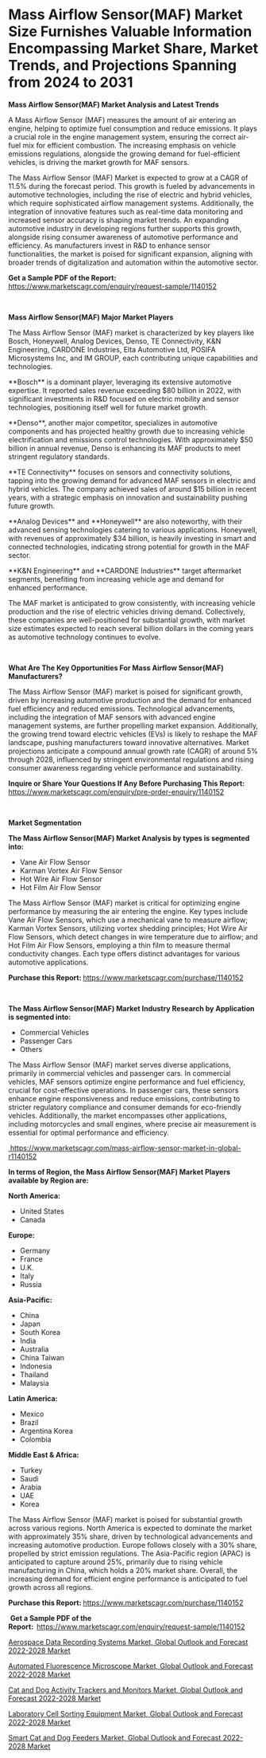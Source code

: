 <p><h1>Mass Airflow Sensor(MAF) Market Size Furnishes Valuable Information Encompassing Market Share, Market Trends, and Projections Spanning from 2024 to 2031</h1></p><p><strong>Mass Airflow Sensor(MAF) Market Analysis and Latest Trends</strong></p>
<p><p>A Mass Airflow Sensor (MAF) measures the amount of air entering an engine, helping to optimize fuel consumption and reduce emissions. It plays a crucial role in the engine management system, ensuring the correct air-fuel mix for efficient combustion. The increasing emphasis on vehicle emissions regulations, alongside the growing demand for fuel-efficient vehicles, is driving the market growth for MAF sensors.</p><p>The Mass Airflow Sensor (MAF) Market is expected to grow at a CAGR of 11.5% during the forecast period. This growth is fueled by advancements in automotive technologies, including the rise of electric and hybrid vehicles, which require sophisticated airflow management systems. Additionally, the integration of innovative features such as real-time data monitoring and increased sensor accuracy is shaping market trends. An expanding automotive industry in developing regions further supports this growth, alongside rising consumer awareness of automotive performance and efficiency. As manufacturers invest in R&D to enhance sensor functionalities, the market is poised for significant expansion, aligning with broader trends of digitalization and automation within the automotive sector.</p></p>
<p><strong>Get a Sample PDF of the Report:&nbsp;</strong> <a href="https://www.marketscagr.com/enquiry/request-sample/1140152?utm_campaign=1173&utm_medium=2&utm_source=Github&utm_content=ia&utm_term=14102024&utm_id=mass-airflow-sensormaf">https://www.marketscagr.com/enquiry/request-sample/1140152</a></p>
<p>&nbsp;</p>
<p><strong>Mass Airflow Sensor(MAF) Major Market Players</strong></p>
<p><p>The Mass Airflow Sensor (MAF) market is characterized by key players like Bosch, Honeywell, Analog Devices, Denso, TE Connectivity, K&N Engineering, CARDONE Industries, Elta Automotive Ltd, POSIFA Microsystems Inc, and IM GROUP, each contributing unique capabilities and technologies.</p><p>**Bosch** is a dominant player, leveraging its extensive automotive expertise. It reported sales revenue exceeding $80 billion in 2022, with significant investments in R&D focused on electric mobility and sensor technologies, positioning itself well for future market growth.</p><p>**Denso**, another major competitor, specializes in automotive components and has projected healthy growth due to increasing vehicle electrification and emissions control technologies. With approximately $50 billion in annual revenue, Denso is enhancing its MAF products to meet stringent regulatory standards.</p><p>**TE Connectivity** focuses on sensors and connectivity solutions, tapping into the growing demand for advanced MAF sensors in electric and hybrid vehicles. The company achieved sales of around $15 billion in recent years, with a strategic emphasis on innovation and sustainability pushing future growth.</p><p>**Analog Devices** and **Honeywell** are also noteworthy, with their advanced sensing technologies catering to various applications. Honeywell, with revenues of approximately $34 billion, is heavily investing in smart and connected technologies, indicating strong potential for growth in the MAF sector.</p><p>**K&N Engineering** and **CARDONE Industries** target aftermarket segments, benefiting from increasing vehicle age and demand for enhanced performance.</p><p>The MAF market is anticipated to grow consistently, with increasing vehicle production and the rise of electric vehicles driving demand. Collectively, these companies are well-positioned for substantial growth, with market size estimates expected to reach several billion dollars in the coming years as automotive technology continues to evolve.</p></p>
<p>&nbsp;</p>
<p><strong>What Are The Key Opportunities For Mass Airflow Sensor(MAF) Manufacturers?</strong></p>
<p><p>The Mass Airflow Sensor (MAF) market is poised for significant growth, driven by increasing automotive production and the demand for enhanced fuel efficiency and reduced emissions. Technological advancements, including the integration of MAF sensors with advanced engine management systems, are further propelling market expansion. Additionally, the growing trend toward electric vehicles (EVs) is likely to reshape the MAF landscape, pushing manufacturers toward innovative alternatives. Market projections anticipate a compound annual growth rate (CAGR) of around 5% through 2028, influenced by stringent environmental regulations and rising consumer awareness regarding vehicle performance and sustainability.</p></p>
<p><strong>Inquire or Share Your Questions If Any Before Purchasing This Report:</strong> <a href="https://www.marketscagr.com/enquiry/pre-order-enquiry/1140152?utm_campaign=1173&utm_medium=2&utm_source=Github&utm_content=ia&utm_term=14102024&utm_id=mass-airflow-sensormaf">https://www.marketscagr.com/enquiry/pre-order-enquiry/1140152</a></p>
<p>&nbsp;</p>
<p><strong>Market Segmentation</strong></p>
<p><strong>The Mass Airflow Sensor(MAF) Market Analysis by types is segmented into:</strong></p>
<p><ul><li>Vane Air Flow Sensor</li><li>Karman Vortex Air Flow Sensor</li><li>Hot Wire Air Flow Sensor</li><li>Hot Film Air Flow Sensor</li></ul></p>
<p><p>The Mass Airflow Sensor (MAF) market is critical for optimizing engine performance by measuring the air entering the engine. Key types include Vane Air Flow Sensors, which use a mechanical vane to measure airflow; Karman Vortex Sensors, utilizing vortex shedding principles; Hot Wire Air Flow Sensors, which detect changes in wire temperature due to airflow; and Hot Film Air Flow Sensors, employing a thin film to measure thermal conductivity changes. Each type offers distinct advantages for various automotive applications.</p></p>
<p><strong>Purchase this Report:&nbsp;</strong><a href="https://www.marketscagr.com/purchase/1140152?utm_campaign=1173&utm_medium=2&utm_source=Github&utm_content=ia&utm_term=14102024&utm_id=mass-airflow-sensormaf">https://www.marketscagr.com/purchase/1140152</a></p>
<p>&nbsp;</p>
<p><strong>The Mass Airflow Sensor(MAF) Market Industry Research by Application is segmented into:</strong></p>
<p><ul><li>Commercial Vehicles</li><li>Passenger Cars</li><li>Others</li></ul></p>
<p><p>The Mass Airflow Sensor (MAF) market serves diverse applications, primarily in commercial vehicles and passenger cars. In commercial vehicles, MAF sensors optimize engine performance and fuel efficiency, crucial for cost-effective operations. In passenger cars, these sensors enhance engine responsiveness and reduce emissions, contributing to stricter regulatory compliance and consumer demands for eco-friendly vehicles. Additionally, the market encompasses other applications, including motorcycles and small engines, where precise air measurement is essential for optimal performance and efficiency.</p></p>
<p><a href="https://www.marketscagr.com/mass-airflow-sensor-market-in-global-r1140152?utm_campaign=1173&utm_medium=2&utm_source=Github&utm_content=ia&utm_term=14102024&utm_id=mass-airflow-sensormaf">&nbsp;https://www.marketscagr.com/mass-airflow-sensor-market-in-global-r1140152</a></p>
<p><strong>In terms of Region, the Mass Airflow Sensor(MAF) Market Players available by Region are:</strong></p>
<p>
    <p> <strong> North America: </strong>
        <ul>
            <li>United States</li>
            <li>Canada</li>
        </ul>
        </p> 
    <p> <strong> Europe: </strong>
        <ul>
            <li>Germany</li>
            <li>France</li>
            <li>U.K.</li>
            <li>Italy</li>
            <li>Russia</li>
        </ul>
        </p> 
    <p> <strong> Asia-Pacific: </strong>
        <ul>
            <li>China</li>
            <li>Japan</li>
            <li>South Korea</li>
            <li>India</li>
            <li>Australia</li>
            <li>China Taiwan</li>
            <li>Indonesia</li>
            <li>Thailand</li>
            <li>Malaysia</li>
        </ul>
        </p> 
    <p> <strong> Latin America: </strong>
        <ul>
            <li>Mexico</li>
            <li>Brazil</li>
            <li>Argentina Korea</li>
            <li>Colombia</li>
        </ul>
        </p> 
    <p> <strong> Middle East & Africa: </strong>
        <ul>
            <li>Turkey</li>
            <li>Saudi</li>
            <li>Arabia</li>
            <li>UAE</li>
            <li>Korea</li>
        </ul>
    </p>
    </p>
<p><p>The Mass Airflow Sensor (MAF) market is poised for substantial growth across various regions. North America is expected to dominate the market with approximately 35% share, driven by technological advancements and increasing automotive production. Europe follows closely with a 30% share, propelled by strict emission regulations. The Asia-Pacific region (APAC) is anticipated to capture around 25%, primarily due to rising vehicle manufacturing in China, which holds a 20% market share. Overall, the increasing demand for efficient engine performance is anticipated to fuel growth across all regions.</p></p>
<p><strong>Purchase this Report: </strong><a href="https://www.marketscagr.com/purchase/1140152?utm_campaign=1173&utm_medium=2&utm_source=Github&utm_content=ia&utm_term=14102024&utm_id=mass-airflow-sensormaf">https://www.marketscagr.com/purchase/1140152</a></p>
<p>&nbsp;<strong>Get a Sample PDF of the Report:&nbsp;&nbsp;</strong><a href="https://www.marketscagr.com/enquiry/request-sample/1140152?utm_campaign=1173&utm_medium=2&utm_source=Github&utm_content=ia&utm_term=14102024&utm_id=mass-airflow-sensormaf">https://www.marketscagr.com/enquiry/request-sample/1140152</a></p>
<p><strong></strong></p>
<p><p><a href="https://www.linkedin.com/pulse/pioneering-growth-analyzing-global-aerospace-data-recording-4hqfe?utm_campaign=1173&utm_medium=2&utm_source=Github&utm_content=ia&utm_term=14102024&utm_id=mass-airflow-sensormaf">Aerospace Data Recording Systems Market, Global Outlook and Forecast 2022-2028 Market</a></p><p><a href="https://www.linkedin.com/pulse/future-innovation-global-automated-fluorescence-microscope-na2yf?utm_campaign=1173&utm_medium=2&utm_source=Github&utm_content=ia&utm_term=14102024&utm_id=mass-airflow-sensormaf">Automated Fluorescence Microscope Market, Global Outlook and Forecast 2022-2028 Market</a></p><p><a href="https://www.linkedin.com/pulse/cat-dog-activity-trackers-monitors-market-global-outlook-forecast-mlqqf?utm_campaign=1173&utm_medium=2&utm_source=Github&utm_content=ia&utm_term=14102024&utm_id=mass-airflow-sensormaf">Cat and Dog Activity Trackers and Monitors Market, Global Outlook and Forecast 2022-2028 Market</a></p><p><a href="https://www.linkedin.com/pulse/laboratory-cell-sorting-equipment-market-global-outlook-forecast-l6mle?utm_campaign=1173&utm_medium=2&utm_source=Github&utm_content=ia&utm_term=14102024&utm_id=mass-airflow-sensormaf">Laboratory Cell Sorting Equipment Market, Global Outlook and Forecast 2022-2028 Market</a></p><p><a href="https://www.linkedin.com/pulse/smart-cat-dog-feeders-market-global-outlook-forecast-2022-2028-px65f?utm_campaign=1173&utm_medium=2&utm_source=Github&utm_content=ia&utm_term=14102024&utm_id=mass-airflow-sensormaf">Smart Cat and Dog Feeders Market, Global Outlook and Forecast 2022-2028 Market</a></p></p>
